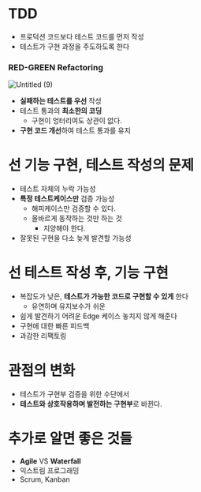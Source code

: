 # TDD

- 프로덕션 코드보다 테스트 코드를 먼저 작성
- 테스트가 구현 과정을 주도하도록 한다

### RED-GREEN Refactoring
![Untitled (9)](https://github.com/ssjjaa-algo/TestCode-/assets/57981401/fc8f23e8-5de4-4cce-81f6-dd334e870513)

- **실패하는 테스트를 우선** 작성
- 테스트 통과의 **최소한의 코딩**
    - 구현이 엉터리여도 상관이 없다.
- **구현 코드 개선**하여 테스트 통과를 유지

# 선 기능 구현, 테스트 작성의 문제

- 테스트 자체의 누락 가능성
- **특정 테스트케이스만** 검증 가능성
    - 해피케이스만 검증할 수 있다.
    - 올바르게 동작하는 것만 하는 것
        - 지양해야 한다.
- 잘못된 구현을 다소 늦게 발견할 가능성

# 선 테스트 작성 후, 기능 구현

- 복잡도가 낮은, **테스트가 가능한 코드로 구현할 수 있게** 한다
    - 유연하며 유지보수가 쉬운
- 쉽게 발견하기 어려운 Edge 케이스 놓치지 않게 해준다
- 구현에 대한 빠른 피드백
- 과감한 리팩토링

# 관점의 변화

- 테스트가 구현부 검증을 위한 수단에서
- **테스트와 상호작용하며 발전하는 구현부**로 바뀐다.


# 추가로 알면 좋은 것들
- **Agile** VS **Waterfall**
- 익스트림 프로그래밍
- Scrum, Kanban
